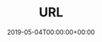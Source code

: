 ---
title: 'URL'
field: 'cg.identifier.url'
slug: 'cg-identifier-url'
description: 'An extra URL for a website or resource associated with this item.'
required: False
policy: 'Free text.'
date: '2019-05-04T00:00:00+00:00'
---